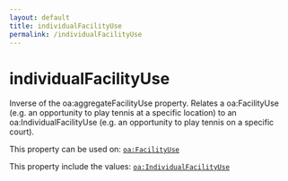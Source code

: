 ```yaml
---
layout: default
title: individualFacilityUse
permalink: /individualFacilityUse
---
```


# individualFacilityUse
Inverse of the oa:aggregateFacilityUse property. Relates a oa:FacilityUse (e.g. an opportunity to play tennis at a specific location) to an oa:IndividualFacilityUse (e.g. an opportunity to play tennis on a specific court).

This property can be used on: [`oa:FacilityUse`](https://openactive.io/FacilityUse)

This property include the values: [`oa:IndividualFacilityUse`](https://openactive.io/IndividualFacilityUse)

